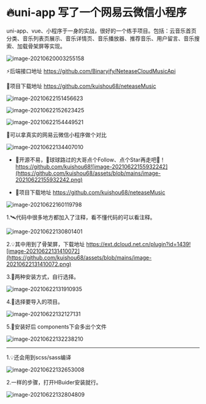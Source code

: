 # 🔥uni-app 写了一个网易云微信小程序

uni-app、vue、小程序于一身的实战，很好的一个练手项目。包括：云音乐首页分类、音乐列表页展示、音乐详情页、音乐播放器、推荐音乐、用户留言、音乐搜索、加载骨架屏等实现。

![image-20210620003255158](https://github.com/kuishou68/assets/blob/mains/image-20210620003255158.png)



⚡后端接口地址  https://github.com/Binaryify/NeteaseCloudMusicApi

🎉项目下载地址  https://github.com/kuishou68/neteaseMusic

![image-20210622151456623](https://github.com/kuishou68/assets/blob/mains/image-20210622151456623.png)

![image-20210622152623425](https://github.com/kuishou68/assets/blob/mains/image-20210622152623425.png)

![image-20210622154449521](https://github.com/kuishou68/assets/blob/mains/image-20210622154449521.png)



📣可以拿真实的网易云微信小程序做个对比

![image-20210622134407010](https://github.com/kuishou68/assets/blob/mains/image-20210622134407010.png)



- 👀开源不易，🙏球球路过的大哥点个Follow、点个Star再走吧🙏！ https://github.com/kuishou68![image-20210622155932242](https://github.com/kuishou68/assets/blob/mains/image-20210622155932242.png)

- 🚀项目下载地址  https://github.com/kuishou68/neteaseMusic

![image-20210622160119798](https://github.com/kuishou68/assets/blob/mains/image-20210622160119798.png)

1.🛰️代码中很多地方都加入了注释，看不懂代码的可以看注释。

![image-20210622130801401](https://github.com/kuishou68/assets/blob/mains/image-20210622130801401.png)

2.💡其中用到了骨架屏，下载地址  https://ext.dcloud.net.cn/plugin?id=1439![image-20210622131410072](https://github.com/kuishou68/assets/blob/mains/image-20210622131410072.png)

3.🌈两种安装方式，自行选择。

![image-20210622131910935](https://github.com/kuishou68/assets/blob/mains/image-20210622131910935.png)

4.🎨选择要导入的项目。

![image-20210622132127131](https://github.com/kuishou68/assets/blob/mains/image-20210622132127131.png)

5.💎安装好后  components下会多出个文件

![image-20210622132238210](https://github.com/kuishou68/assets/blob/mains/image-20210622132238210.png)

------------------------

1.💡还会用到scss/sass编译

![image-20210622132653008](https://github.com/kuishou68/assets/blob/mains/image-20210622132653008.png)

2.一样的步骤，打开HBuider安装就行。

![image-20210622132804809](https://github.com/kuishou68/assets/blob/mains/image-20210622132804809.png)